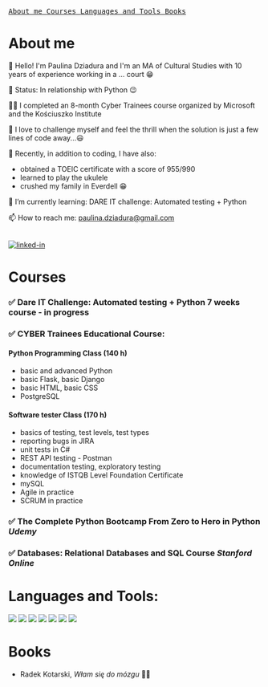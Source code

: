 
[<kbd> About me </kbd>](#about-me)
[<kbd> Courses </kbd>](#courses)
[<kbd> Languages and Tools </kbd>](#languages-and-tools)
[<kbd> Books </kbd>](#books)

# About me

👋 Hello! I'm Paulina Dziadura and I'm an MA of Cultural Studies with 10 years of experience working in a ... court 😁

💓 Status: In relationship with Python 😉

👩‍🎓 I completed an 8-month Cyber ​​Trainees course organized by Microsoft and the Kościuszko Institute

🔎 I love to challenge myself and feel the thrill when the solution is just a few lines of code away...😃 

🧗‍ Recently, in addition to coding, I have also:

- obtained a TOEIC certificate with a score of 955/990
- learned to play the ukulele
- crushed my family in Everdell 😁

🌱 I’m currently learning: DARE IT challenge: Automated testing + Python

📫 How to reach me: paulina.dziadura@gmail.com

<br>[<img alt="linked-in" src="https://img.shields.io/badge/linkedin-%230077B5.svg?&style=for-the-badge&logo=linkedin&logoColor=white" />](https://www.linkedin.com/in/paulina-dziadura-594740196)

# Courses

### ✅ Dare IT Challenge: Automated testing + Python  7 weeks course  - in progress

### ✅ CYBER Trainees Educational Course:

#### **Python Programming Class** (140 h) 
- basic and advanced Python
- basic Flask, basic Django
- basic HTML, basic CSS
- PostgreSQL
         
#### **Software tester Class**  (170 h) 
- basics of testing, test levels, test types
- reporting bugs in JIRA
- unit tests in C#
- REST API testing - Postman 
- documentation testing, exploratory testing
- knowledge of ISTQB Level Foundation Certificate
- mySQL
- Agile in practice
- SCRUM in practice
         
### ✅ The Complete Python Bootcamp **From  Zero to Hero in Python**  ***Udemy***
     
### ✅ Databases: Relational Databases and SQL Course ***Stanford Online***


# Languages and Tools:

<p>
  <img src="https://img.shields.io/badge/Python-3776AB?style=for-the-badge&logo=python&logoColor=white" />
  <img src="https://img.shields.io/badge/Django-092E20?style=for-the-badge&logo=django&logoColor=white" />
  <img src="https://img.shields.io/badge/HTML5-E34F26?style=for-the-badge&logo=html5&logoColor=white" />
  <img src="https://img.shields.io/badge/CSS3-1572B6?style=for-the-badge&logo=css3&logoColor=white" />
  <img src="https://img.shields.io/badge/Flask-000000?style=for-the-badge&logo=flask&logoColor=white" />
  <img src="https://img.shields.io/badge/PyCharm-000000.svg?&style=for-the-badge&logo=PyCharm&logoColor=white" />
  <img src="https://img.shields.io/badge/PostgreSQL-316192?style=for-the-badge&logo=postgresql&logoColor=white" />
</p>

# Books
- Radek Kotarski, *Włam się do mózgu* 🧠💝






